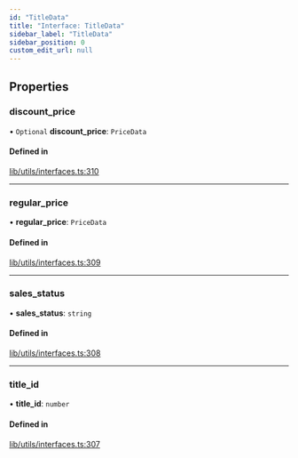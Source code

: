 ```yaml
---
id: "TitleData"
title: "Interface: TitleData"
sidebar_label: "TitleData"
sidebar_position: 0
custom_edit_url: null
---
```


## Properties

### discount\_price

• `Optional` **discount\_price**: `PriceData`

#### Defined in

[lib/utils/interfaces.ts:310](https://github.com/lmmfranco/nintendo-switch-eshop/blob/ea8f3cb/src/lib/utils/interfaces.ts#L310)

___

### regular\_price

• **regular\_price**: `PriceData`

#### Defined in

[lib/utils/interfaces.ts:309](https://github.com/lmmfranco/nintendo-switch-eshop/blob/ea8f3cb/src/lib/utils/interfaces.ts#L309)

___

### sales\_status

• **sales\_status**: `string`

#### Defined in

[lib/utils/interfaces.ts:308](https://github.com/lmmfranco/nintendo-switch-eshop/blob/ea8f3cb/src/lib/utils/interfaces.ts#L308)

___

### title\_id

• **title\_id**: `number`

#### Defined in

[lib/utils/interfaces.ts:307](https://github.com/lmmfranco/nintendo-switch-eshop/blob/ea8f3cb/src/lib/utils/interfaces.ts#L307)
